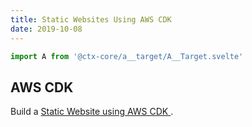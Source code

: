 ```yaml
---
title: Static Websites Using AWS CDK
date: 2019-10-08
---
```


```js exec frontmatter
import A from '@ctx-core/a__target/A__Target.svelte'
```

## AWS CDK

Build a 
<A href="/posts/static-https-websites-using-aws-cdk-cloudfront-and-s3">
    Static Website using AWS CDK
</A>.
